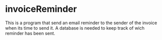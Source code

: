 # invoiceReminder
This is a program that send an email reminder to the sender of the invoice when its time to send it. A database is needed to keep track of wich reminder has been sent.

